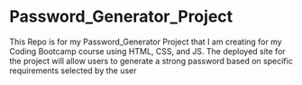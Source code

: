 # Password_Generator_Project
This Repo is for my Password_Generator Project that I am creating for my Coding Bootcamp course using HTML, CSS, and JS. The deployed site for the project will allow users to generate a strong password based on specific requirements selected by the user 
